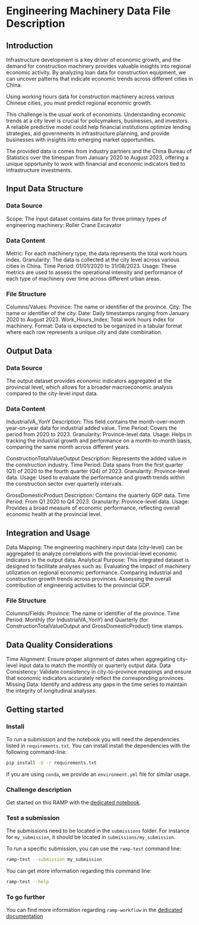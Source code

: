# Engineering Machinery Data File Description
## Introduction

Infrastructure development is a key driver of economic growth, and the demand for construction machinery provides valuable insights into regional economic activity. By analyzing loan data for construction equipment, we can uncover patterns that indicate economic trends across different cities in China.

Using working hours data for construction machinery across various Chinese cities, you must predict regional economic growth. 

This challenge is the usual work of economists. Understanding economic trends at a city level is crucial for policymakers, businesses, and investors. A reliable predictive model could help financial institutions optimize lending strategies, aid governments in infrastructure planning, and provide businesses with insights into emerging market opportunities.

The provided data is comes from industry partners and the China Bureau of Statistics over the timespan from January 2020 to August 2023, offering a unique opportunity to work with financial and economic indicators tied to infrastructure investments.


## Input Data Structure
### Data Source
  Scope: The input dataset contains data for three primary types of engineering machinery:
    Roller
    Crane
    Excavator
### Data Content
  Metric: For each machinery type, the data represents the total work hours index.
    Granularity: The data is collected at the city level across various cities in China.
    Time Period: 01/01/2020 to 31/08/2023.
    Usage: These metrics are used to assess the operational intensity and performance of each type of machinery over time across different urban areas.
### File Structure
  Columns/Values:
    Province: The name or identifier of the province.
    City: The name or identifier of the city.
    Date: Daily timestamps ranging from January 2020 to August 2023.
    Work_Hours_Index: Total work hours index for machinery.
  Format: 
    Data is expected to be organized in a tabular format where each row represents a unique city and date combination.

## Output Data
###  Data Source
The output dataset provides economic indicators aggregated at the provincial level, which allows for a broader macroeconomic analysis compared to the city-level input data.

### Data Content
  IndustrialVA_YonY
    Description: This field contains the month-over-month year-on-year data for industrial added value.
    Time Period: Covers the period from 2020 to 2023.
    Granularity: Province-level data.
    Usage: Helps in tracking the industrial growth and performance on a month-to-month basis, comparing the same month across different years.
    
  ConstructionTotalValueOutput
    Description: Represents the added value in the construction industry.
    Time Period: Data spans from the first quarter (Q1) of 2020 to the fourth quarter (Q4) of 2023.
    Granularity: Province-level data.
    Usage: Used to evaluate the performance and growth trends within the construction sector over quarterly intervals.
  
  GrossDomesticProduct
    Description: Contains the quarterly GDP data.
    Time Period: From Q1 2020 to Q4 2023.
    Granularity: Province-level data.
    Usage: Provides a broad measure of economic performance, reflecting overall economic health at the provincial level.

## Integration and Usage
  Data Mapping: The engineering machinery input data (city-level) can be aggregated to analyze correlations with the provincial-level economic indicators in the output data.
  Analytical Purpose: This integrated dataset is designed to facilitate analyses such as:
    Evaluating the impact of machinery utilization on regional economic performance.
    Comparing industrial and construction growth trends across provinces.
    Assessing the overall contribution of engineering activities to the provincial GDP.


### File Structure
  Columns/Fields:
    Province: The name or identifier of the province.
    Time Period: Monthly (for IndustrialVA_YonY) and Quarterly (for ConstructionTotalValueOutput and GrossDomesticProduct) time stamps.

## Data Quality Considerations
  Time Alignment: Ensure proper alignment of dates when aggregating city-level input data to match the monthly or quarterly output data.
  Data Consistency: Validate consistency in city-to-province mappings and ensure that economic indicators accurately reflect the corresponding provinces.
  Missing Data: Identify and address any gaps in the time series to maintain the integrity of longitudinal analyses.

## Getting started

### Install

To run a submission and the notebook you will need the dependencies listed
in `requirements.txt`. You can install install the dependencies with the
following command-line:

```bash
pip install -U -r requirements.txt
```

If you are using `conda`, we provide an `environment.yml` file for similar
usage.

### Challenge description

Get started on this RAMP with the
[dedicated notebook](template_starting_kit.ipynb).

### Test a submission

The submissions need to be located in the `submissions` folder. For instance
for `my_submission`, it should be located in `submissions/my_submission`.

To run a specific submission, you can use the `ramp-test` command line:

```bash
ramp-test --submission my_submission
```

You can get more information regarding this command line:

```bash
ramp-test --help
```

### To go further

You can find more information regarding `ramp-workflow` in the
[dedicated documentation](https://paris-saclay-cds.github.io/ramp-docs/ramp-workflow/stable/using_kits.html)



